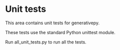 # Unit tests

This area contains unit tests for generativepy.

These tests use the standard Python unittest module.

Run all_unit_tests.py to run all the tests.

